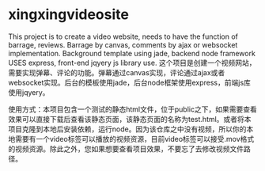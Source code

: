 # xingxingvideosite
This project is to create a video website, needs to have the function of barrage, reviews. Barrage by canvas, comments by ajax or websocket implementation. Background template using jade, backend node framework USES express, front-end jqyery js library use. 这个项目是创建一个视频网站，需要实现弹幕、评论的功能。弹幕通过canvas实现，评论通过ajax或者websocket实现。后台的模板使用jade，后台node框架使用express，前端js库使用jqyery。

使用方式：本项目包含一个测试的静态html文件，位于public之下，如果需要查看效果可以直接下载后查看该静态页面，该静态页面的名称为test.html。或者将本项目克隆到本地后安装依赖，运行node。因为该仓库之中没有视频，所以你的本地需要有一个video标签可以播放的视频资源，目前video标签可以接受.mov格式的视频资源。除此之外，您如果想要查看项目效果，不要忘了去修改视频文件路径。
